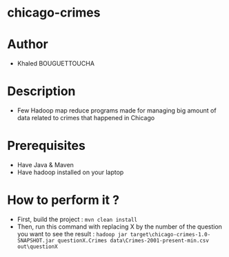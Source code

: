 # chicago-crimes

# Author
- Khaled BOUGUETTOUCHA

# Description
- Few Hadoop map reduce programs made for managing big amount of data related to crimes that happened in Chicago

# Prerequisites
- Have Java & Maven 
- Have hadoop installed on your laptop

# How to perform it ?
- First, build the project :
``` mvn clean install ```
- Then, run this command with replacing X by the number of the question you want to see the result :
``` hadoop jar target\chicago-crimes-1.0-SNAPSHOT.jar questionX.Crimes data\Crimes-2001-present-min.csv out\questionX ```
